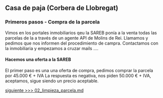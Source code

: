 ## Casa de paja (Corbera de Llobregat)


### Primeros pasos - Compra de la parcela

Vimos en los portales inmobiliarios qeu la SAREB ponía a la venta todas las parcelas de la a través de un agente API de Molins de Rei.
Llamamos y pedimos que nos informen del procedimiento de campra.
Contactamos con la inmobiliaria y empezamos a cruzar mails ....


#### Hacemos una oferta a la SAREB

El primer paso es una una oferta de compra, pedimos comprar la parcela por 45.000 € + IVA
La respuesta es negativa, nos piden 50.000 € + IVA, aceptamos, sigue siendo un precio aceptable.



[siguiente >>> 02_limpieza_parcela.md](02_limpieza_parcela.md) 

